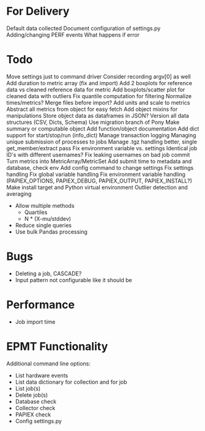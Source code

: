# For Delivery

Default data collected
Document configuration of settings.py
Adding/changing PERF events
What happens if error

# Todo

Move settings just to command driver
Consider recording argv[0] as well
Add duration to metric array (fix and import)
Add 2 boxplots for reference data vs cleaned reference data for metric
Add boxplots/scatter plot for cleaned data with outliers
Fix quantile computation for filtering
Normalize times/metrics?
Merge files before import?
Add units and scale to metrics
Abstract all metrics from object for easy fetch
Add object mixins for manipulations
Store object data as dataframes in JSON?
Version all data structures (CSV, Dicts, Schema)
Use migration branch of Pony
Make summary or computable object
Add function/object documentation
Add dict support for start/stop/run (info_dict)
Manage transaction logging
Managing unique submission of processes to jobs
Manage .tgz handling better, single get_member/extract pass
Fix environment variable vs. settings
Identical job ID's with different usernames?
Fix leaking usernames on bad job commit
Turn metrics into MetricArray/MetricSet
Add submit time to metadata and database, check env
Add config command to change settings
Fix settings handling
Fix global variable handling
Fix environment variable handling (PAPIEX_OPTIONS, PAPIEX_DEBUG, PAPIEX_OUTPUT, PAPIEX_INSTALL?)
Make install target and Python virtual environment
Outlier detection and averaging
- Allow multiple methods
  - Quartiles
  - N * (X-mu/stddev)
- Reduce single queries
- Use bulk Pandas processing

# Bugs

- Deleting a job, CASCADE?
- Input pattern not configurable like it should be

# Performance

- Job import time

# EPMT Functionality

Additional command line options:
- List hardware events
- List data dictionary for collection and for job
- List job(s) 
- Delete job(s)
- Database check
- Collector check
- PAPIEX check
- Config settings.py

